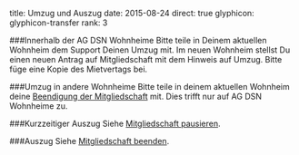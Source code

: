 title: Umzug und Auszug
date: 2015-08-24
direct: true
glyphicon: glyphicon-transfer
rank: 3


###Innerhalb der AG DSN Wohnheime
Bitte teile in Deinem aktuellen Wohnheim dem Support Deinen Umzug mit.
Im neuen Wohnheim stellst Du einen neuen Antrag auf Mitgliedschaft mit dem Hinweis auf Umzug. Bitte füge eine Kopie des Mietvertags bei.

###Umzug in andere Wohnheime
Bitte teile in deinem aktuellen Wohnheim deine [Beendigung der Mitgliedschaft](../membership/termination) mit. Dies trifft nur auf AG DSN Wohnheime zu.

###Kurzzeitiger Auszug
Siehe [Mitgliedschaft pausieren](../membership/suspension).

###Auszug
Siehe [Mitgliedschaft beenden](../membership/termination).
